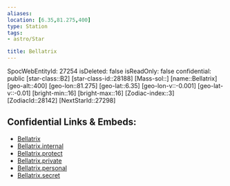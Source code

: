 ```yaml
---
aliases: 
location: [6.35,81.275,400]
type: Station
tags:
- astro/Star

title: Bellatrix
---
```

SpocWebEntityId: 27254
isDeleted: false
isReadOnly: false
confidential: public
[star-class::B2]
[star-class-id::28188]
[Mass-sol::]
[name::Bellatrix]
[geo-alt::400]
[geo-lon::81.275]
[geo-lat::6.35]
[geo-lon-v::-0.001]
[geo-lat-v::-0.01]
[bright-min::16]
[bright-max::16]
[Zodiac-index::3]
[ZodiacId::28142]
[NextStarId::27298]



## Confidential Links & Embeds: 
- [Bellatrix](../../../_public/astro/Star/Bellatrix.md) 
- [Bellatrix.internal](../../../_internal/astro/Star/Bellatrix.internal.md) 
- [Bellatrix.protect](../../../_protect/astro/Star/Bellatrix.protect.md) 
- [Bellatrix.private](../../../_private/astro/Star/Bellatrix.private.md) 
- [Bellatrix.personal](../../../_personal/astro/Star/Bellatrix.personal.md) 
- [Bellatrix.secret](../../../_secret/astro/Star/Bellatrix.secret.md)

